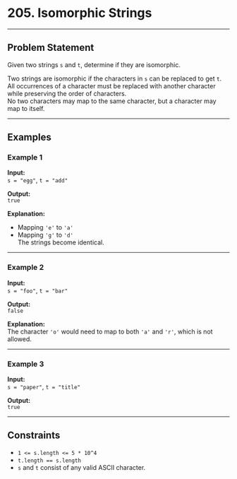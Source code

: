 # 205. Isomorphic Strings

---

## Problem Statement

Given two strings `s` and `t`, determine if they are isomorphic.

Two strings are isomorphic if the characters in `s` can be replaced to get `t`.  
All occurrences of a character must be replaced with another character while preserving the order of characters.  
No two characters may map to the same character, but a character may map to itself.

---

## Examples

### Example 1

**Input:**  
`s = "egg"`, `t = "add"`

**Output:**  
`true`

**Explanation:**

- Mapping `'e'` to `'a'`
- Mapping `'g'` to `'d'`  
  The strings become identical.

---

### Example 2

**Input:**  
`s = "foo"`, `t = "bar"`

**Output:**  
`false`

**Explanation:**  
The character `'o'` would need to map to both `'a'` and `'r'`, which is not allowed.

---

### Example 3

**Input:**  
`s = "paper"`, `t = "title"`

**Output:**  
`true`

---

## Constraints

- `1 <= s.length <= 5 * 10^4`
- `t.length == s.length`
- `s` and `t` consist of any valid ASCII character.
